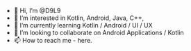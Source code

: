 - 👋 Hi, I’m @D9L9
- 👀 I’m interested in Kotlin, Android, Java, C++, 
- 🌱 I’m currently learning Kotlin / Android / UI / UX
- 💞️ I’m looking to collaborate on Android Applications / Kotlin
- 📫 How to reach me - here.

<!---
D9L9/D9L9 is a ✨ special ✨ repository because its `README.md` (this file) appears on your GitHub profile.
You can click the Preview link to take a look at your changes.
--->
